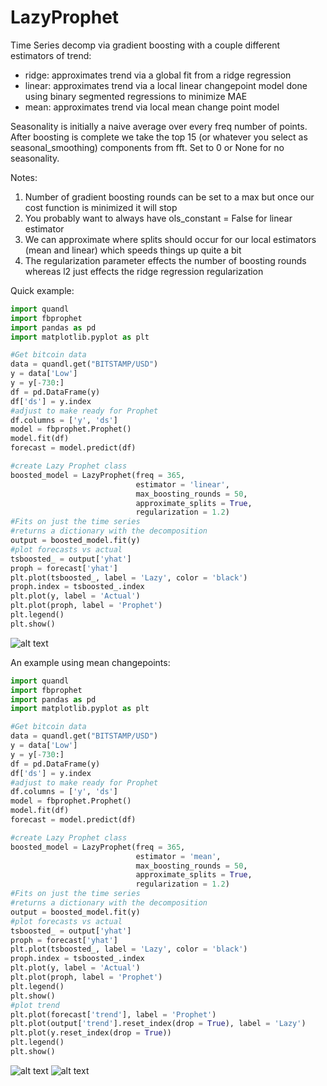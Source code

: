 # LazyProphet
Time Series decomp via gradient boosting with a couple different estimators of trend:
  * ridge: approximates trend via a global fit from a ridge regression
  * linear: approximates trend via a local linear changepoint model done using binary segmented regressions to minimize MAE
  * mean: approximates trend via local mean change point model
  
Seasonality is initially a naive average over every freq number of points.  After boosting is complete we take the top 15 (or whatever you select as seasonal_smoothing) components from fft. Set to 0 or None for no seasonality.
 
Notes:
1.  Number of gradient boosting rounds can be set to a max but once our cost function is minimized it will stop
2.  You probably want to always have ols_constant = False for linear estimator
3.  We can approximate where splits should occur for our local estimators (mean and linear) which speeds things up quite a bit 
4.  The regularization parameter effects the number of boosting rounds whereas l2 just effects the ridge regression regularization



Quick example: 

```python
import quandl
import fbprophet
import pandas as pd
import matplotlib.pyplot as plt

#Get bitcoin data
data = quandl.get("BITSTAMP/USD")
y = data['Low']
y = y[-730:]
df = pd.DataFrame(y)
df['ds'] = y.index
#adjust to make ready for Prophet
df.columns = ['y', 'ds']
model = fbprophet.Prophet()
model.fit(df)
forecast = model.predict(df)

#create Lazy Prophet class
boosted_model = LazyProphet(freq = 365, 
                            estimator = 'linear', 
                            max_boosting_rounds = 50,
                            approximate_splits = True,
                            regularization = 1.2)
#Fits on just the time series
#returns a dictionary with the decomposition
output = boosted_model.fit(y)
#plot forecasts vs actual
tsboosted_ = output['yhat']
proph = forecast['yhat']
plt.plot(tsboosted_, label = 'Lazy', color = 'black')
proph.index = tsboosted_.index
plt.plot(y, label = 'Actual')
plt.plot(proph, label = 'Prophet')
plt.legend()
plt.show()
```
![alt text](https://github.com/tblume1992/LazyProphet/blob/master/lazy_image_1.png?raw=true "Output 1")



An example using mean changepoints:
```python
import quandl
import fbprophet
import pandas as pd
import matplotlib.pyplot as plt

#Get bitcoin data
data = quandl.get("BITSTAMP/USD")
y = data['Low']
y = y[-730:]
df = pd.DataFrame(y)
df['ds'] = y.index
#adjust to make ready for Prophet
df.columns = ['y', 'ds']
model = fbprophet.Prophet()
model.fit(df)
forecast = model.predict(df)

#create Lazy Prophet class
boosted_model = LazyProphet(freq = 365, 
                            estimator = 'mean', 
                            max_boosting_rounds = 50,
                            approximate_splits = True,
                            regularization = 1.2)
#Fits on just the time series
#returns a dictionary with the decomposition
output = boosted_model.fit(y)
#plot forecasts vs actual
tsboosted_ = output['yhat']
proph = forecast['yhat']
plt.plot(tsboosted_, label = 'Lazy', color = 'black')
proph.index = tsboosted_.index
plt.plot(y, label = 'Actual')
plt.plot(proph, label = 'Prophet')
plt.legend()
plt.show()
#plot trend
plt.plot(forecast['trend'], label = 'Prophet')
plt.plot(output['trend'].reset_index(drop = True), label = 'Lazy')
plt.plot(y.reset_index(drop = True))
plt.legend()
plt.show()
```
![alt text](https://github.com/tblume1992/LazyProphet/blob/master/lazy_mean_1.png?raw=true "Output 1")
![alt text](https://github.com/tblume1992/LazyProphet/blob/master/lazy_mean_trend.png?raw=true "Output 1")
